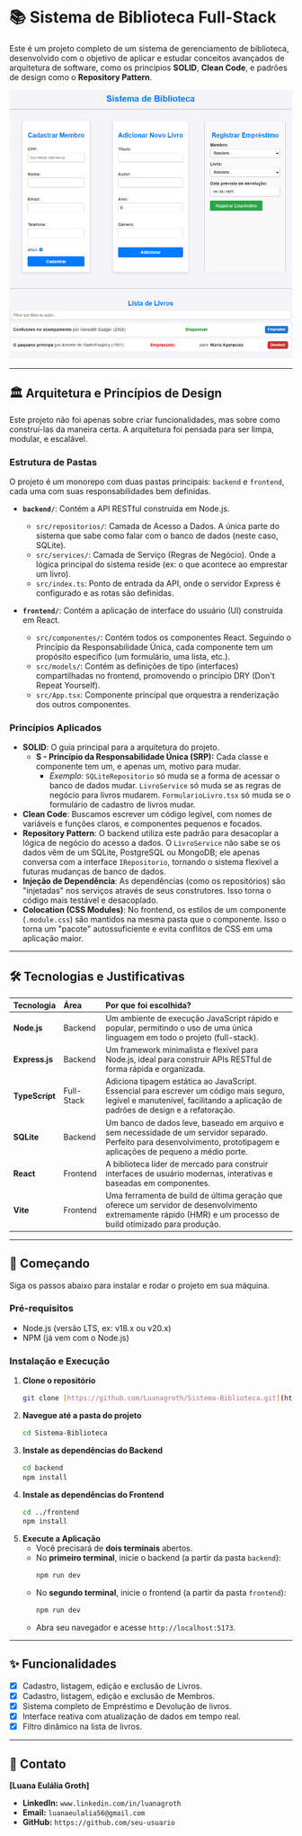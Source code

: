# 📚 Sistema de Biblioteca Full-Stack

Este é um projeto completo de um sistema de gerenciamento de biblioteca, desenvolvido com o objetivo de aplicar e estudar conceitos avançados de arquitetura de software, como os princípios **SOLID**, **Clean Code**, e padrões de design como o **Repository Pattern**.

![Screenshot da Aplicação](assets/screenshot-app.png)

---

## 🏛️ Arquitetura e Princípios de Design

Este projeto não foi apenas sobre criar funcionalidades, mas sobre como construí-las da maneira certa. A arquitetura foi pensada para ser limpa, modular, e escalável.

### Estrutura de Pastas

O projeto é um monorepo com duas pastas principais: `backend` e `frontend`, cada uma com suas responsabilidades bem definidas.

* **`backend/`**: Contém a API RESTful construída em Node.js.
    * `src/repositorios/`: Camada de Acesso a Dados. A única parte do sistema que sabe como falar com o banco de dados (neste caso, SQLite).
    * `src/services/`: Camada de Serviço (Regras de Negócio). Onde a lógica principal do sistema reside (ex: o que acontece ao emprestar um livro).
    * `src/index.ts`: Ponto de entrada da API, onde o servidor Express é configurado e as rotas são definidas.

* **`frontend/`**: Contém a aplicação de interface do usuário (UI) construída em React.
    * `src/componentes/`: Contém todos os componentes React. Seguindo o Princípio da Responsabilidade Única, cada componente tem um propósito específico (um formulário, uma lista, etc.).
    * `src/models/`: Contém as definições de tipo (interfaces) compartilhadas no frontend, promovendo o princípio DRY (Don't Repeat Yourself).
    * `src/App.tsx`: Componente principal que orquestra a renderização dos outros componentes.

### Princípios Aplicados

* **SOLID**: O guia principal para a arquitetura do projeto.
    * **S - Princípio da Responsabilidade Única (SRP):** Cada classe e componente tem um, e apenas um, motivo para mudar.
        * *Exemplo:* `SQLiteRepositorio` só muda se a forma de acessar o banco de dados mudar. `LivroService` só muda se as regras de negócio para livros mudarem. `FormularioLivro.tsx` só muda se o formulário de cadastro de livros mudar.
* **Clean Code**: Buscamos escrever um código legível, com nomes de variáveis e funções claros, e componentes pequenos e focados.
* **Repository Pattern**: O backend utiliza este padrão para desacoplar a lógica de negócio do acesso a dados. O `LivroService` não sabe se os dados vêm de um SQLite, PostgreSQL ou MongoDB; ele apenas conversa com a interface `IRepositorio`, tornando o sistema flexível a futuras mudanças de banco de dados.
* **Injeção de Dependência**: As dependências (como os repositórios) são "injetadas" nos serviços através de seus construtores. Isso torna o código mais testável e desacoplado.
* **Colocation (CSS Modules)**: No frontend, os estilos de um componente (`.module.css`) são mantidos na mesma pasta que o componente. Isso o torna um "pacote" autossuficiente e evita conflitos de CSS em uma aplicação maior.

---

## 🛠️ Tecnologias e Justificativas

| Tecnologia | Área | Por que foi escolhida? |
| :--- | :--- | :--- |
| **Node.js** | Backend | Um ambiente de execução JavaScript rápido e popular, permitindo o uso de uma única linguagem em todo o projeto (full-stack). |
| **Express.js** | Backend | Um framework minimalista e flexível para Node.js, ideal para construir APIs RESTful de forma rápida e organizada. |
| **TypeScript** | Full-Stack | Adiciona tipagem estática ao JavaScript. Essencial para escrever um código mais seguro, legível e manutenível, facilitando a aplicação de padrões de design e a refatoração. |
| **SQLite** | Backend | Um banco de dados leve, baseado em arquivo e sem necessidade de um servidor separado. Perfeito para desenvolvimento, prototipagem e aplicações de pequeno a médio porte. |
| **React** | Frontend | A biblioteca líder de mercado para construir interfaces de usuário modernas, interativas e baseadas em componentes. |
| **Vite** | Frontend | Uma ferramenta de build de última geração que oferece um servidor de desenvolvimento extremamente rápido (HMR) e um processo de build otimizado para produção. |

---

## 🏁 Começando

Siga os passos abaixo para instalar e rodar o projeto em sua máquina.

### Pré-requisitos

* Node.js (versão LTS, ex: v18.x ou v20.x)
* NPM (já vem com o Node.js)

### Instalação e Execução

1.  **Clone o repositório**
    ```sh
    git clone [https://github.com/Luanagroth/Sistema-Biblioteca.git](https://github.com/Luanagroth/Sistema-Biblioteca.git)
    ```
2.  **Navegue até a pasta do projeto**
    ```sh
    cd Sistema-Biblioteca
    ```
3.  **Instale as dependências do Backend**
    ```sh
    cd backend
    npm install
    ```
4.  **Instale as dependências do Frontend**
    ```sh
    cd ../frontend 
    npm install
    ```
5.  **Execute a Aplicação**
    * Você precisará de **dois terminais** abertos.
    * No **primeiro terminal**, inicie o backend (a partir da pasta `backend`):
        ```sh
        npm run dev
        ```
    * No **segundo terminal**, inicie o frontend (a partir da pasta `frontend`):
        ```sh
        npm run dev
        ```
    * Abra seu navegador e acesse `http://localhost:5173`.

---

## ✨ Funcionalidades

* [x] Cadastro, listagem, edição e exclusão de Livros.
* [x] Cadastro, listagem, edição e exclusão de Membros.
* [x] Sistema completo de Empréstimo e Devolução de livros.
* [x] Interface reativa com atualização de dados em tempo real.
* [x] Filtro dinâmico na lista de livros.

---

## 👤 Contato

**[Luana Eulália Groth]**

* **LinkedIn:** `www.linkedin.com/in/luanagroth`
* **Email:** `luanaeulalia56@gmail.com`
* **GitHub:** `https://github.com/seu-usuario`